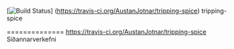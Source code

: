 [![Build Status](https://travis-ci.org/AustanJotnar/tripping-spice.png)]
(https://travis-ci.org/AustanJotnar/tripping-spice)
tripping-spice


==============
https://travis-ci.org/AustanJotnar/tripping-spice
Síðannarverkefni
